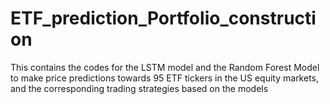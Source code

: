 # ETF_prediction_Portfolio_construction
This contains the codes for the LSTM model and the Random Forest Model to make price predictions towards 95 ETF tickers in the US equity markets, and the corresponding trading strategies based on the models

